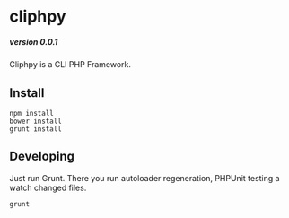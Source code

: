 cliphpy
=======

##### version 0.0.1

Cliphpy is a CLI PHP Framework.

Install
-------

```
npm install
bower install
grunt install
```

Developing
----------
Just run Grunt. There you run autoloader regeneration, PHPUnit testing a watch changed files.

```
grunt
```
